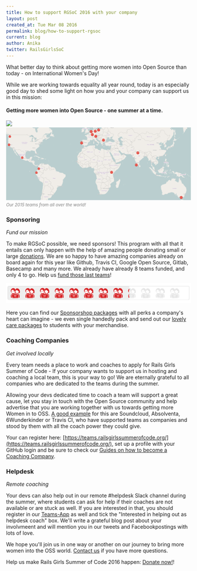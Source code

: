 ```yaml
---
title: How to support RGSoC 2016 with your company
layout: post
created_at: Tue Mar 08 2016
permalink: blog/how-to-support-rgsoc
current: blog
author: Anika
twitter: RailsGirlsSoC
---
```



What better day to think about getting more women into Open Source than today - on International Women's Day! 

While we are working towards equality all year round, today is an especially good day to shed some light on how you and your company can support us in this mission: 

#### Getting more women into Open Source - one summer at a time.


![](/img/blog/2015/all-teams.jpg)
![](/img/blog/2015/2015-teams-map.png)
<font color="grey"><small><i>Our 2015 teams from all over the world!</i></small></font>

### Sponsoring  
*Fund our mission* 


To make RGSoC possible, we need sponsors! This program with all that it entails can only happen with the help of amazing people donating small or large [donations](http://railsgirlssummerofcode.org/campaign). We are so happy to have amazing companies already on board again for this year like Github, Travis CI, Google Open Source, Gitlab, Basecamp and many more. We already have already 8 teams funded, and only 4 to go. Help us [fund those last teams](http://railsgirlssummerofcode.org/campaign)! 

<a href="http://railsgirlssummerofcode.org/campaign"><img src="/img/blog/2016/progress_8_march.png"></a>

Here you can find our [Sponsorshop packages](http://railsgirlssummerofcode.org/sponsors/packages) with all perks a company's heart can imagine - we even single handedly pack and send out our [lovely care packages](http://railsgirlssummerofcode.org/blog/2015-09-30-swag-packing) to students with your merchandise. 


### Coaching Companies 
*Get involved locally*  

Every team needs a place to work and coaches to apply for Rails Girls Summer of Code - If your company wants to support us in hosting and coaching a local team, this is your way to go! We are eternally grateful to all companies who are dedicated to the teams during the summer. 

Allowing your devs dedicated time to coach a team will support a great cause, let you stay in touch with the Open Source community and help advertise that you are working together with us towards getting more Women in to OSS. [A good example](http://railsgirlssummerofcode.org/guide/coaching-company/#q1) for this are Soundcloud, Absolventa, 6Wunderkinder or Travis CI, who have supported teams as companies and stood by them with all the coach power they could give.

Your can register here: [https://teams.railsgirlssummerofcode.org/](https://teams.railsgirlssummerofcode.org/), set up a profile with your GitHub login and be sure to check our [Guides on how to become a Coaching Company](http://railsgirlssummerofcode.org/guide/coaching-company/).

### Helpdesk
*Remote coaching*

Your devs can also help out in our remote #helpdesk Slack channel during the summer, where students can ask for help if their coaches are not available or are stuck as well. If you are interested in that, you should register in our [Teams-App](https://teams.railsgirlssummerofcode.org/) as well and tick the "Interested in helping out as helpdesk coach" box. We'll write a grateful blog post about your involvmeent and will mention you in our tweets and Facebookpostings with lots of love.  


We hope you'll join us in one way or another on our journey to bring more women into the OSS world. [Contact us](mailto:summer-of-code@railsgirls.com) if you have more questions.

Help us make Rails Girls Summer of Code 2016 happen: [Donate now!](http://railsgirlssummerofcode.org/campaign)!

